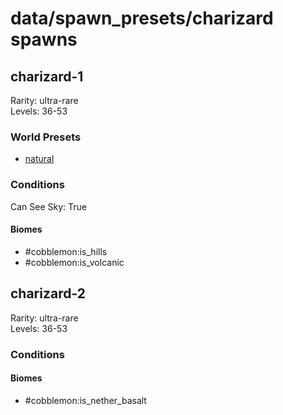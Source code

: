 # data/spawn_presets/charizard spawns  
  
## charizard-1  
Rarity: ultra-rare  
Levels: 36-53  
  
### World Presets  
* [natural](/data/world_presets/natural.md)  
  
### Conditions  
Can See Sky: True  
  
#### Biomes  
  * #cobblemon:is_hills
  * #cobblemon:is_volcanic
  
  
## charizard-2  
Rarity: ultra-rare  
Levels: 36-53  
  
### Conditions  
  
#### Biomes  
  * #cobblemon:is_nether_basalt
  
